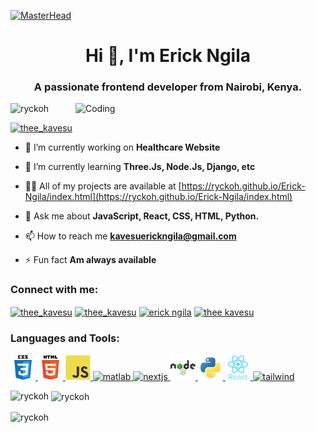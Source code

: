 [![MasterHead](https://user-images.githubusercontent.com/74038190/241765440-80728820-e06b-4f96-9c9e-9df46f0cc0a5.gif)](https://rishavchanda.io)
<h1 align="center">Hi 👋, I'm Erick Ngila</h1>
<h3 align="center">A passionate frontend developer from Nairobi, Kenya.</h3>
<img align="right" alt="Coding" width="400" src="https://camo.githubusercontent.com/2366b34bb903c09617990fb5fff4622f3e941349e846ddb7e73df872a9d21233/68747470733a2f2f63646e2e6472696262626c652e636f6d2f75736572732f3733303730332f73637265656e73686f74732f363538313234332f6176656e746f2e676966">

<p align="left"> <img src="https://komarev.com/ghpvc/?username=ryckoh&label=Profile%20views&color=0e75b6&style=flat" alt="ryckoh" /> </p>

<p align="left"> <a href="https://twitter.com/thee_kavesu" target="blank"><img src="https://img.shields.io/twitter/follow/thee_kavesu?logo=twitter&style=for-the-badge" alt="thee_kavesu" /></a> </p>

- 🔭 I’m currently working on **Healthcare Website**

- 🌱 I’m currently learning **Three.Js, Node.Js, Django, etc**

- 👨‍💻 All of my projects are available at [https://ryckoh.github.io/Erick-Ngila/index.html](https://ryckoh.github.io/Erick-Ngila/index.html)

- 💬 Ask me about **JavaScript, React, CSS, HTML, Python.**

- 📫 How to reach me **kavesuerickngila@gmail.com**

- ⚡ Fun fact **Am always available**

<h3 align="left">Connect with me:</h3>
<p align="left">
<a href="https://instagram.com/thee_kavesu" target="blank"><img align="center" src="https://raw.githubusercontent.com/rahuldkjain/github-profile-readme-generator/master/src/images/icons/Social/instagram.svg" alt="thee_kavesu" height="30" width="40" /></a>
<a href="https://twitter.com/thee_kavesu" target="blank"><img align="center" src="https://raw.githubusercontent.com/rahuldkjain/github-profile-readme-generator/master/src/images/icons/Social/twitter.svg" alt="thee_kavesu" height="30" width="40" /></a>
<a href="https://linkedin.com/in/erick ngila" target="blank"><img align="center" src="https://raw.githubusercontent.com/rahuldkjain/github-profile-readme-generator/master/src/images/icons/Social/linked-in-alt.svg" alt="erick ngila" height="30" width="40" /></a>
<a href="https://fb.com/thee kavesu" target="blank"><img align="center" src="https://raw.githubusercontent.com/rahuldkjain/github-profile-readme-generator/master/src/images/icons/Social/facebook.svg" alt="thee kavesu" height="30" width="40" /></a>
</p>

<h3 align="left">Languages and Tools:</h3>
<p align="left"> <a href="https://www.w3schools.com/css/" target="_blank" rel="noreferrer"> <img src="https://raw.githubusercontent.com/devicons/devicon/master/icons/css3/css3-original-wordmark.svg" alt="css3" width="40" height="40"/> </a> <a href="https://www.w3.org/html/" target="_blank" rel="noreferrer"> <img src="https://raw.githubusercontent.com/devicons/devicon/master/icons/html5/html5-original-wordmark.svg" alt="html5" width="40" height="40"/> </a> <a href="https://developer.mozilla.org/en-US/docs/Web/JavaScript" target="_blank" rel="noreferrer"> <img src="https://raw.githubusercontent.com/devicons/devicon/master/icons/javascript/javascript-original.svg" alt="javascript" width="40" height="40"/> </a> <a href="https://www.mathworks.com/" target="_blank" rel="noreferrer"> <img src="https://upload.wikimedia.org/wikipedia/commons/2/21/Matlab_Logo.png" alt="matlab" width="40" height="40"/> </a> <a href="https://nextjs.org/" target="_blank" rel="noreferrer"> <img src="https://cdn.worldvectorlogo.com/logos/nextjs-2.svg" alt="nextjs" width="40" height="40"/> </a> <a href="https://nodejs.org" target="_blank" rel="noreferrer"> <img src="https://raw.githubusercontent.com/devicons/devicon/master/icons/nodejs/nodejs-original-wordmark.svg" alt="nodejs" width="40" height="40"/> </a> <a href="https://www.python.org" target="_blank" rel="noreferrer"> <img src="https://raw.githubusercontent.com/devicons/devicon/master/icons/python/python-original.svg" alt="python" width="40" height="40"/> </a> <a href="https://reactjs.org/" target="_blank" rel="noreferrer"> <img src="https://raw.githubusercontent.com/devicons/devicon/master/icons/react/react-original-wordmark.svg" alt="react" width="40" height="40"/> </a> <a href="https://tailwindcss.com/" target="_blank" rel="noreferrer"> <img src="https://www.vectorlogo.zone/logos/tailwindcss/tailwindcss-icon.svg" alt="tailwind" width="40" height="40"/> </a> </p>

<p><img align="left" src="https://github-readme-stats.vercel.app/api/top-langs?username=ryckoh&show_icons=true&locale=en&layout=compact" alt="ryckoh" /></p>

<p>&nbsp;<img align="center" src="https://github-readme-stats.vercel.app/api?username=ryckoh&show_icons=true&locale=en" alt="ryckoh" /></p>

<p><img align="center" src="https://github-readme-streak-stats.herokuapp.com/?user=ryckoh&" alt="ryckoh" /></p>
